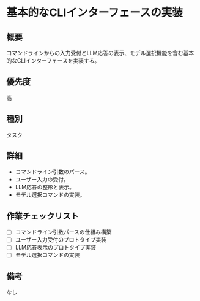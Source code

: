 # 基本的なCLIインターフェースの実装

## 概要
コマンドラインからの入力受付とLLM応答の表示、モデル選択機能を含む基本的なCLIインターフェースを実装する。

## 優先度
高

## 種別
タスク

## 詳細
* コマンドライン引数のパース。
* ユーザー入力の受付。
* LLM応答の整形と表示。
* モデル選択コマンドの実装。

## 作業チェックリスト
* [ ] コマンドライン引数パースの仕組み構築
* [ ] ユーザー入力受付のプロトタイプ実装
* [ ] LLM応答表示のプロトタイプ実装
* [ ] モデル選択コマンドの実装

## 備考
なし
